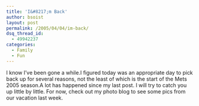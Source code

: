 ```yaml
---
title: 'I&#8217;m Back'
author: bsoist
layout: post
permalink: /2005/04/04/im-back/
dsq_thread_id:
  - 49942237
categories:
  - Family
  - Fun
---
```

I know I&#8217;ve been gone a while.I figured today was an appropriate day to pick back up for several reasons, not the least of which is the start of the Mets 2005 season.A lot has happened since my last post. I will try to catch you up little by little. For now, check out my photo blog to see some pics from our vacation last week.
